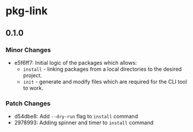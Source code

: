 # pkg-link

## 0.1.0

### Minor Changes

-   e5f6ff7: Initial logic of the packages which allows:
    -   `install` - linking packages from a local directories to the desired project.
    -   `init` - generate and modify files which are required for the CLI tool to work.

### Patch Changes

-   d54dbe8: Add `--dry-run` flag to `install` command
-   2978993: Adding spinner and timer to `install` command
